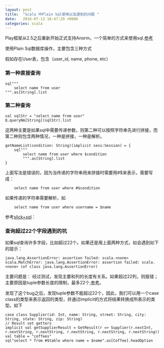 ```yaml
---
layout: post
title:  "Scala 中Plain Sql使用以及遇到的问题 "
date:   2016-07-13 16:47:29 +0800
categories: scala
---
```


Play框架从2.5之后重新开始正式支持Anorm，一个简单的方式来使用sql.[参考][anorm+play]

使用Plain Sql数据库操作，主要包含三种方式

假如存在User表，包含（user_id, name, phone, etc）

### 第一种直接查询

    sql"""
        select name from user
    """.as[String].list 
	
### 第二种查询 
    
    val sqlStr = "select name from user" 
    Q.queryNA[String](sqlStr).list 
	

这两种主要是如果sql中需要传递参数，则第二种可以按照字符串先进行拼接，而第二种则包含两种情况，一种是拼接，一种是解析。
    
    getNameList(condition: String)(implicit sess:Session) = {
        sql"""
            select name from user where $condition
            """.as[String].list 
    }   

上面写法是错误的，因为当传递的字符串用来拼接时需要用#$来表示，需要写成：
    
        
        select name from user where #$condition
        
如果传递的字符串需要解析，如
    
        select name from user where username = $name 

参考[slick+sql][slick+plain]：

### 查询超过22个字段遇到的坑

如果sql查询许多字段，比如超过22个。如果还是用上面两种方式，如会遇到如下的提示：
    
    java.lang.AssertionError: assertion failed: scala.<none> 
    scala.MatchError: java.lang.AssertionError: assertion failed: scala.<none> (of class java.lang.AssertionError)  

主要问题是： 经过测试，发现主要和列的长度有关系。如果超过22列，则报错；主要原因是tuple参数长度的限制，最多22个,[参考][stackoverflow]。

发现了这个bug之后，发现tuple参数不能超过22个，因此，我们可以用一个case class的类型来表示返回的类型，并通过implicit的方式将结果转换成所表示的类型。如下
    
    case class Supplier(id: Int, name: String, street: String, city: String, state: String, zip: String)
    // Result set getters
    implicit val getSupplierResult = GetResult(r => Supplier(r.nextInt, r.nextString, r.nextString, r.nextString, r.nextString, r.nextString))    
    val table = "coffees"
    sql"select * from #$table where name = $name".as[Coffee].headOption  
 

[anorm+play]: https://www.playframework.com/documentation/2.5.x/ScalaAnorm 
[slick+plain]: http://slick.lightbend.com/doc/3.0.0/sql.html 
[stackoverflow]: http://stackoverflow.com/questions/4152223/why-are-scala-functions-limited-to-22-parameters  
